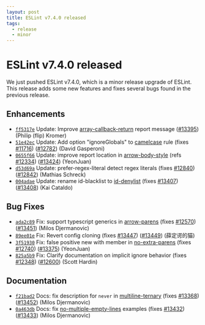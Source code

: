 ```yaml
---
layout: post
title: ESLint v7.4.0 released
tags:
  - release
  - minor
---
```

# ESLint v7.4.0 released

We just pushed ESLint v7.4.0, which is a minor release upgrade of ESLint. This release adds some new features and fixes several bugs found in the previous release.










## Enhancements


* [`ff5317e`](https://github.com/eslint/eslint/commit/ff5317e93425f93cfdf808609551ee67b2032543) Update: Improve [array-callback-return](/docs/rules/array-callback-return) report message ([#13395](https://github.com/eslint/eslint/issues/13395)) (Philip (flip) Kromer)
* [`51e42ec`](https://github.com/eslint/eslint/commit/51e42eca3e87d8259815d736ffe81e604f184057) Update: Add option "ignoreGlobals" to [camelcase](/docs/rules/camelcase) rule (fixes [#11716](https://github.com/eslint/eslint/issues/11716)) ([#12782](https://github.com/eslint/eslint/issues/12782)) (David Gasperoni)
* [`0655f66`](https://github.com/eslint/eslint/commit/0655f66525d167ca1288167b79a77087cfc8fcf6) Update: improve report location in [arrow-body-style](/docs/rules/arrow-body-style) (refs [#12334](https://github.com/eslint/eslint/issues/12334)) ([#13424](https://github.com/eslint/eslint/issues/13424)) (YeonJuan)
* [`d53d69a`](https://github.com/eslint/eslint/commit/d53d69af08cfe55f42e0a0ca725b1014dabccc21) Update: prefer-regex-literal detect regex literals (fixes [#12840](https://github.com/eslint/eslint/issues/12840)) ([#12842](https://github.com/eslint/eslint/issues/12842)) (Mathias Schreck)
* [`004adae`](https://github.com/eslint/eslint/commit/004adae3f959414f56e44e5884f6221e9dcda142) Update: rename id-blacklist to [id-denylist](/docs/rules/id-denylist) (fixes [#13407](https://github.com/eslint/eslint/issues/13407)) ([#13408](https://github.com/eslint/eslint/issues/13408)) (Kai Cataldo)




## Bug Fixes


* [`ada2c89`](https://github.com/eslint/eslint/commit/ada2c891298382f82dfabf37cacd59a1057b2bb7) Fix: support typescript generics in [arrow-parens](/docs/rules/arrow-parens) (fixes [#12570](https://github.com/eslint/eslint/issues/12570)) ([#13451](https://github.com/eslint/eslint/issues/13451)) (Milos Djermanovic)
* [`89ee01e`](https://github.com/eslint/eslint/commit/89ee01e083f1e02293bf8d1447f9b0fdb3cb9384) Fix: Revert config cloning (fixes [#13447](https://github.com/eslint/eslint/issues/13447)) ([#13449](https://github.com/eslint/eslint/issues/13449)) (薛定谔的猫)
* [`3f51930`](https://github.com/eslint/eslint/commit/3f51930eea7cddc921a9ee3cb0328c7b649c0f83) Fix: false positive new with member in [no-extra-parens](/docs/rules/no-extra-parens) (fixes [#12740](https://github.com/eslint/eslint/issues/12740)) ([#13375](https://github.com/eslint/eslint/issues/13375)) (YeonJuan)
* [`825a5b9`](https://github.com/eslint/eslint/commit/825a5b98d3d84f6eb72b75f7d8519de763cc8898) Fix: Clarify documentation on implicit ignore behavior (fixes [#12348](https://github.com/eslint/eslint/issues/12348)) ([#12600](https://github.com/eslint/eslint/issues/12600)) (Scott Hardin)




## Documentation


* [`f21bad2`](https://github.com/eslint/eslint/commit/f21bad2680406a2671b877f8dba47f4475d0cc64) Docs: fix description for `never` in [multiline-ternary](/docs/rules/multiline-ternary) (fixes [#13368](https://github.com/eslint/eslint/issues/13368)) ([#13452](https://github.com/eslint/eslint/issues/13452)) (Milos Djermanovic)
* [`0a463db`](https://github.com/eslint/eslint/commit/0a463dbf7cc5a77d442879c9117204d4d38db972) Docs: fix [no-multiple-empty-lines](/docs/rules/no-multiple-empty-lines) examples (fixes [#13432](https://github.com/eslint/eslint/issues/13432)) ([#13433](https://github.com/eslint/eslint/issues/13433)) (Milos Djermanovic)








